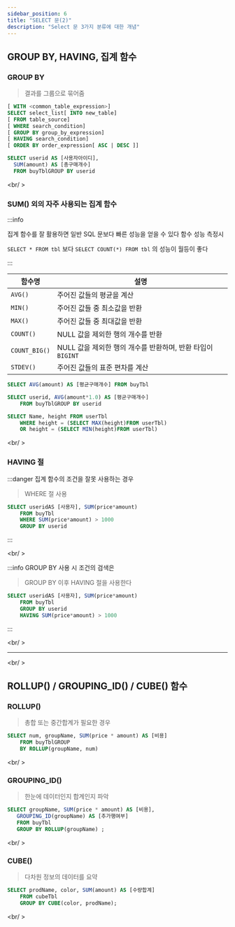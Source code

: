 ```yaml
---
sidebar_position: 6
title: "SELECT 문(2)"
description: "Select 문 3가지 분류에 대한 개념"
---
```


## GROUP BY, HAVING, 집계 함수

### GROUP BY

> 결과를 그룹으로 묶어줌

```sql
[ WITH <common_table_expression>]
SELECT select_list[ INTO new_table]
[ FROM table_source]
[ WHERE search_condition]
[ GROUP BY group_by_expression]
[ HAVING search_condition]
[ ORDER BY order_expression[ ASC | DESC ]]

SELECT userid AS [사용자아이디],
  SUM(amount) AS [총구매개수]
  FROM buyTblGROUP BY userid

```

<br/ >

### SUM() 외의 자주 사용되는 집계 함수

:::info

집계 함수를 잘 활용하면 일반 SQL 문보다 빠른 성능을 얻을 수 있다
함수 성능 측정시

`SELECT * FROM tbl`
보다
`SELECT COUNT(*) FROM tbl`
의 성능이 월등이 좋다

:::

| 함수명        | 설명                                                        |
| ------------- | ----------------------------------------------------------- |
| `AVG()`       | 주어진 값들의 평균을 계산                                   |
| `MIN()`       | 주어진 값들 중 최소값을 반환                                |
| `MAX()`       | 주어진 값들 중 최대값을 반환                                |
| `COUNT()`     | NULL 값을 제외한 행의 개수를 반환                           |
| `COUNT_BIG()` | NULL 값을 제외한 행의 개수를 반환하며, 반환 타입이 `BIGINT` |
| `STDEV()`     | 주어진 값들의 표준 편차를 계산                              |

```sql
SELECT AVG(amount) AS [평균구매개수] FROM buyTbl

SELECT userid, AVG(amount*1.0) AS [평균구매개수]
    FROM buyTblGROUP BY userid

SELECT Name, height FROM userTbl
    WHERE height = (SELECT MAX(height)FROM userTbl)
    OR height = (SELECT MIN(height)FROM userTbl)
```

<br/ >

### HAVING 절

:::danger
집계 함수의 조건을 잘못 사용하는 경우

> WHERE 절 사용

```sql
SELECT useridAS [사용자], SUM(price*amount)
    FROM buyTbl
    WHERE SUM(price*amount) > 1000
    GROUP BY userid
```

:::

<br/ >

:::info
GROUP BY 사용 시 조건의 검색은

> GROUP BY 이후 HAVING 절을 사용한다

```sql
SELECT useridAS [사용자], SUM(price*amount)
    FROM buyTbl
    GROUP BY userid
    HAVING SUM(price*amount) > 1000
```

:::

<br/ >

---

<br/ >

## ROLLUP() / GROUPING_ID() / CUBE() 함수

### ROLLUP()

> 총합 또는 중간합계가 필요한 경우

```sql
SELECT num, groupName, SUM(price * amount) AS [비용]
    FROM buyTblGROUP
    BY ROLLUP(groupName, num)
```

<br/ >

### GROUPING_ID()

> 한눈에 데이터인지 합계인지 파악

```sql
SELECT groupName, SUM(price * amount) AS [비용],
   GROUPING_ID(groupName) AS [추가행여부]
   FROM buyTbl
   GROUP BY ROLLUP(groupName) ;
```

<br/ >

### CUBE()

> 다차원 정보의 데이터를 요약

```sql
SELECT prodName, color, SUM(amount) AS [수량합계]
    FROM cubeTbl
    GROUP BY CUBE(color, prodName);
```

<br/ >
